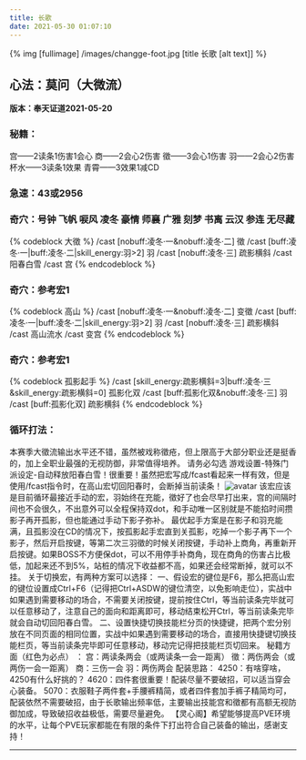 ```yaml
---
title: 长歌
date: 2021-05-30 01:07:10
---
```

{% img [fullimage] /images/changge-foot.jpg [title 长歌 [alt text]] %}
## 心法：莫问（大微流）

**版本：奉天证道2021-05-20**

### 秘籍：
宫——2读条1伤害1会心
商——2会心2伤害
徵——3会心1伤害
羽——2会心2伤害
杯水——3读条1效果
青霄——3效果1减CD

### 急速：43或2956

### 奇穴：号钟 飞帆 唳风 凌冬 豪情 师襄 广雅 刻梦 书离 云汉 参连 无尽藏 
{% codeblock 大徵 %}
/cast [nobuff:凌冬·一&nobuff:凌冬·二] 徵
/cast [buff:凌冬·一|buff:凌冬·二|skill_energy:羽>2] 羽
/cast [nobuff:凌冬·三] 疏影横斜
/cast 阳春白雪
/cast 宫
{% endcodeblock %}
### 奇穴：参考宏1
{% codeblock 高山 %}
/cast [nobuff:凌冬·一&nobuff:凌冬·二] 变徵
/cast [buff:凌冬·一|buff:凌冬·二|skill_energy:羽>2] 羽
/cast [nobuff:凌冬·三] 疏影横斜
/cast 高山流水
/cast 变宫
{% endcodeblock %}
### 奇穴：参考宏1
{% codeblock 孤影起手 %}
/cast [skill_energy:疏影横斜=3|buff:凌冬·三&skill_energy:疏影横斜=0] 孤影化双
/cast [buff:孤影化双&nobuff:凌冬·三] 羽
/cast [buff:孤影化双] 疏影横斜
{% endcodeblock %}

### 循环打法：
本赛季大徵流输出水平还不错，虽然被戏称徵疮，但上限高于大部分职业还是挺香的，加上全职业最强的无视防御，非常值得培养。
请务必勾选 游戏设置-特殊门派设定-自动释放阳春白雪！很重要！虽然把宏写成/fcast看起来一样有效，但是使用/fcast指令时，在高山宏切回阳春时，会断掉当前读条！
![avatar](https://console.cnyixun.com/upload/post/2020/12/25/8773006.png)
该宏应该是目前循环最接近手动的宏，羽始终在充能，徵好了也会尽早打出来，宫的间隔时间也不会很久，不出意外可以全程保持双dot，和手动唯一区别就是不能掐时间攒影子再开孤影，但也能通过手动下影子弥补。
最优起手方案是在影子和羽充能满，且孤影没在CD的情况下，按孤影起手宏直到关孤影，吃掉一个影子再下一个影子，然后开启按键，等第二次三羽徵的时候关闭按键，手动补上商角，再重新开启按键。如果BOSS不方便保dot，可以不用停手补商角，现在商角的伤害占比极低，加起来还不到5%，站桩的情况下收益都不高，如果还会经常断掉，就可以不挂。
关于切换宏，有两种方案可以选择：
一、假设宏的键位是F6，那么把高山宏的键位设置成Ctrl+F6（记得把Ctrl+ASDW的键位清空，以免影响走位），实战中如果遇到需要移动的场合，不需要关闭按键，提前按住Ctrl，等当前读条完毕就可以任意移动了，注意自己的面向和距离即可，移动结束松开Ctrl，等当前读条完毕就会自动切回阳春白雪。
二、设置快捷切换技能栏分页的快捷键，把两个宏分别放在不同页面的相同位置，实战中如果遇到需要移动的场合，直接用快捷键切换技能栏页，等当前读条完毕即可任意移动，移动完记得把技能栏页切回来。
秘籍方面（红色为必点） ：
宫：两读条两会（或两读条一会一距离）
徵：两伤两会（或两伤一会一距离）
商：三伤一会
羽：两伤两会
配装思路：
4250：有啥穿啥，4250有什么好挑的？
4620：四件套很重要！配装尽量不要破招，可以适当穿会心装备。
5070：衣服鞋子两件套+手腰裤精简，或者四件套加手裤子精简均可，配装依然不需要破招，由于长歌输出频率低，主要输出技能宫和徵都有高额无视防御加成，导致破招收益极低，需要尽量避免。
【灵心阁】希望能够提高PVE环境的水平，让每个PVE玩家都能在有限的条件下打出符合自己装备的输出，感谢支持！

---
